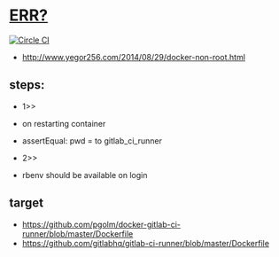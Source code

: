 [ERR?](https://registry.hub.docker.com/u/brownman/gitlab/builds_history/97800/)
===

[![Circle CI](https://circleci.com/gh/brownman/docker-images.svg?style=svg)](https://circleci.com/gh/brownman/docker-images)

- http://www.yegor256.com/2014/08/29/docker-non-root.html


steps:
-----
- 1>>
- on restarting container
- assertEqual: pwd = to gitlab_ci_runner

- 2>>
- rbenv should be available on login


target
---
- https://github.com/pgolm/docker-gitlab-ci-runner/blob/master/Dockerfile
- https://github.com/gitlabhq/gitlab-ci-runner/blob/master/Dockerfile
